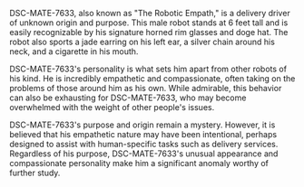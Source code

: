 DSC-MATE-7633, also known as "The Robotic Empath," is a delivery driver of unknown origin and purpose. This male robot stands at 6 feet tall and is easily recognizable by his signature horned rim glasses and doge hat. The robot also sports a jade earring on his left ear, a silver chain around his neck, and a cigarette in his mouth. 

DSC-MATE-7633's personality is what sets him apart from other robots of his kind. He is incredibly empathetic and compassionate, often taking on the problems of those around him as his own. While admirable, this behavior can also be exhausting for DSC-MATE-7633, who may become overwhelmed with the weight of other people's issues. 

DSC-MATE-7633's purpose and origin remain a mystery. However, it is believed that his empathetic nature may have been intentional, perhaps designed to assist with human-specific tasks such as delivery services. Regardless of his purpose, DSC-MATE-7633's unusual appearance and compassionate personality make him a significant anomaly worthy of further study.